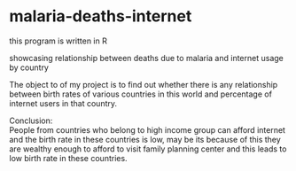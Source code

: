 # malaria-deaths-internet

this program is written in R 

showcasing relationship between deaths due to malaria and internet usage by country 

The object to of my project is to find out whether there is any relationship between birth rates of various countries in this world and percentage of internet users in that country.

Conclusion:    
People from countries who belong to high income group can afford internet and the birth rate in these countries is low, may be its because of this they are wealthy enough to afford to visit family planning center and this leads to low birth rate in these countries. 
